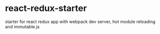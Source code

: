 # react-redux-starter
starter for react redux app with webpack dev server, hot module reloading and immutable.js 
